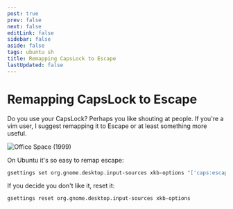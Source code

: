 ```yaml
---
post: true
prev: false
next: false
editLink: false
sidebar: false
aside: false
tags: ubuntu sh
title: Remapping CapsLock to Escape
lastUpdated: false
---
```


# Remapping CapsLock to Escape

Do you use your CapsLock? Perhaps you like shouting at people. If you're a vim user, I suggest remapping it to Escape or at least something more useful.

![Office Space (1999)](/assets/images/office-space.webp)

 On Ubuntu it's so easy to remap escape:

```bash
gsettings set org.gnome.desktop.input-sources xkb-options "['caps:escape']"
```

If you decide you don't like it, reset it:

```bash
gsettings reset org.gnome.desktop.input-sources xkb-options
```

